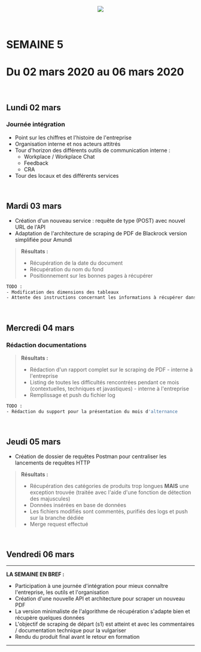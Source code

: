 <p align="center"><img src="https://zupimages.net/up/20/06/pd6r.png"></p>
<br/>

# SEMAINE 5
# Du 02 mars 2020 au 06 mars 2020
<br/>

## Lundi 02 mars

### Journée intégration
* Point sur les chiffres et l'histoire de l'entreprise
* Organisation interne et nos acteurs attitrés 
* Tour d'horizon des différents outils de communication interne :
    * Workplace / Workplace Chat
    * Feedback
    * CRA
* Tour des locaux et des différents services
<br/>

## Mardi 03 mars

* Création d'un nouveau service : requête de type (POST) avec nouvel URL de l'API
* Adaptation de l'architecture de scraping de PDF de Blackrock version simplifiée pour Amundi
> **Résultats :**
> * Récupération de la date du document
> * Récupération du nom du fond
> * Positionnement sur les bonnes pages à récupérer

```bash
TODO :
- Modification des dimensions des tableaux 
- Attente des instructions concernant les informations à récupérer dans le PDF pour mettre en place la logique de récupération
```
<br/>

## Mercredi 04 mars

### Rédaction documentations
> **Résultats :**
> * Rédaction d'un rapport complet sur le scraping de PDF - interne à l'entreprise
> * Listing de toutes les difficultés rencontrées pendant ce mois (contextuelles, techniques et javastiques) - interne à l'entreprise 
> * Remplissage et push du fichier log

```bash
TODO :
- Rédaction du support pour la présentation du mois d'alternance
```
<br/>

## Jeudi 05 mars
* Création de dossier de requêtes Postman pour centraliser les lancements de requêtes HTTP
> **Résultats :**
> * Récupération des catégories de produits trop longues **MAIS** une exception trouvée (traitée avec l'aide d'une fonction de détection des majuscules)
> * Données insérées en base de données
> * Les fichiers modifiés sont commentés, purifiés des logs et push sur la branche dédiée
> * Merge request effectué 
<br/>

## Vendredi 06 mars



---------------------------------

**LA SEMAINE EN BREF :** 
- Participation à une journée d'intégration pour mieux connaître l'entreprise, les outils et l'organisation
- Création d'une nouvelle API et architecture pour scraper un nouveau PDF 
- La version minimaliste de l'algorithme de récupération s'adapte bien et récupère quelques données
- L'objectif de scraping de départ (s1) est atteint et avec les commentaires / documentation technique pour la vulgariser
- Rendu du produit final avant le retour en formation

---------------------------------
